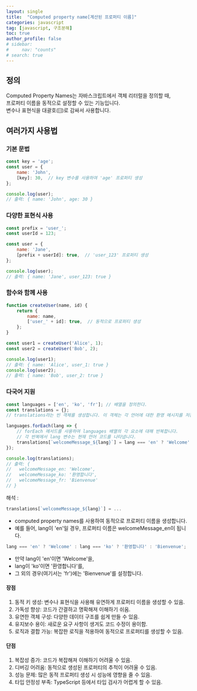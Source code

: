 ```yaml
---
layout: single
title:  "Computed property name[계산된 프로퍼티 이름]"
categories: javascript
tag: [javascript, 구조분해]
toc: true
author_profile: false
# sidebar: 
#     nav: "counts"
# search: true
---
```

## 정의

Computed Property Names는 자바스크립트에서 객체 리터럴을 정의할 때,<br>프로퍼티 이름을 동적으로 설정할 수 있는 기능입니다.<br>
변수나 표현식을 대괄호([])로 감싸서 사용합니다.

## 여러가지 사용법

### 기본 문법
```javascript
const key = 'age';
const user = {
    name: 'John',
    [key]: 30,  // key 변수를 사용하여 'age' 프로퍼티 생성
};

console.log(user);  
// 출력: { name: 'John', age: 30 }
```
### 다양한 표현식 사용
```javascript
const prefix = 'user_';
const userId = 123;

const user = {
    name: 'Jane',
    [prefix + userId]: true,  // 'user_123' 프로퍼티 생성
};

console.log(user);  
// 출력: { name: 'Jane', user_123: true }
```
### 함수와 함께 사용
```javascript
function createUser(name, id) {
    return {
        name: name,
        ['user_' + id]: true,  // 동적으로 프로퍼티 생성
    };
}

const user1 = createUser('Alice', 1);
const user2 = createUser('Bob', 2);

console.log(user1);  
// 출력: { name: 'Alice', user_1: true }
console.log(user2);  
// 출력: { name: 'Bob', user_2: true }
```

### 다국어 지원 
```javascript
const languages = ['en', 'ko', 'fr']; // 배열을 정의한다.
const translations = {}; 
// translations라는 빈 객체를 생성합니다. 이 객체는 각 언어에 대한 환영 메시지를 저장하는 데 사용됩니다.

languages.forEach(lang => { 
    // forEach 메서드를 사용하여 languages 배열의 각 요소에 대해 반복합니다. 
    // 각 반복에서 lang 변수는 현재 언어 코드를 나타냅니다.
    translations[`welcomeMessage_${lang}`] = lang === 'en' ? 'Welcome' : lang === 'ko' ? '환영합니다' : 'Bienvenue';
});

console.log(translations);
// 출력: {
//   welcomeMessage_en: 'Welcome',
//   welcomeMessage_ko: '환영합니다',
//   welcomeMessage_fr: 'Bienvenue'
// }

```
해석 : 
```javascript
translations[`welcomeMessage_${lang}`] = ...
```
* computed property names를 사용하여 동적으로 프로퍼티 이름을 생성합니다.
* 예를 들어, lang이 'en'일 경우, 프로퍼티 이름은 welcomeMessage_en이 됩니다.

```javascript
lang === 'en' ? 'Welcome' : lang === 'ko' ? '환영합니다' : 'Bienvenue';
```
* 만약 lang이 'en'이면 'Welcome'을,
* lang이 'ko'이면 '환영합니다'를,
* 그 외의 경우(여기서는 'fr')에는 'Bienvenue'를 설정합니다.


#### 장점
1. 동적 키 생성: 변수나 표현식을 사용해 유연하게 프로퍼티 이름을 생성할 수 있음.
2. 가독성 향상: 코드가 간결하고 명확해져 이해하기 쉬움.
3. 유연한 객체 구성: 다양한 데이터 구조를 쉽게 만들 수 있음.
4. 유지보수 용이: 새로운 요구 사항이 생겨도 코드 수정이 용이함.
5. 로직과 결합 가능: 복잡한 로직을 적용하여 동적으로 프로퍼티를 생성할 수 있음.

#### 단점
1. 복잡성 증가: 코드가 복잡해져 이해하기 어려울 수 있음.
2. 디버깅 어려움: 동적으로 생성된 프로퍼티의 추적이 어려울 수 있음.
3. 성능 문제: 많은 동적 프로퍼티 생성 시 성능에 영향을 줄 수 있음.
4. 타입 안정성 부족: TypeScript 등에서 타입 검사가 어렵게 할 수 있음.

